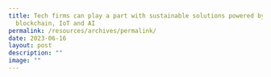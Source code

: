 ```yaml
---
title: Tech firms can play a part with sustainable solutions powered by
  blockchain, IoT and AI
permalink: /resources/archives/permalink/
date: 2023-06-16
layout: post
description: ""
image: ""
---
```

